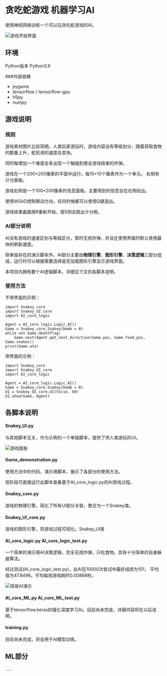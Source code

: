 # 贪吃蛇游戏 机器学习AI

使用神经网络训练一个可以玩贪吃蛇游戏的AI。

![游戏开始界面](https://github.com/cstrikest/ML_Snakey/blob/master/images/gamestart_image.png?raw=true)

## 环境

Python版本 Python3.6

###外部依赖

* pygame
* tensorflow / tensorflow-gpu
* h5py
* numpy

## 游戏说明

### 规则

游戏素材图片比较简陋。人类玩家游玩时，游戏内容设有等级划分，随着获取食物的数量上升，蛇前进的速度会变快。

同时每增加一个难度会多出现一个触碰到便会游戏结束的炸弹。

游戏在一个200×200像素的平面中运行，每10×10个像素作为一个单元。 右侧有计分面板。

游戏右侧是一个100×200像素的信息面板。主要用到的信息会在右侧给出。

使用WSAD控制移动方向，任何时候都可以使用Q键退出。

游戏结束画面按R重新开始，按S则会跳出计分板。

### AI部分说明

AI没有游戏的速度区别与等级区分，暂时无视炸弹，并且在使用界面时默认使用最快的刷新速度。

除单独存在的演示脚本外，AI部分主要由**物理引擎**，**图形引擎**，**决策逻辑**三部分组成，运行时可以根据需要选择是否加载图形引擎显示游戏界面。

本项目内拥有数个AI逻辑脚本，详细见下文的各脚本说明。

### 使用方法

不带界面的示例：

    import Snakey_core
    import Snakey_UI_core
    import AI_core_logic
    
    Agent = AI_core_logic.Logic_AI()
    Game = Snakey_core.Snakey(bomb = 0)
    while not Game.deathflag:
	    Game.next(Agent.get_next_direction(Game.pos, Game.food_pos, Game.snakes))
    print(Game.ate)


带界面的示例：

    import Snakey_core
    import Snakey_UI_core
    import AI_core_logic
    
    Agent = AI_core_logic.Logic_AI()
    Game = Snakey_core.Snakey(bomb = 0)
    UI = Snakey_UI_core.UI(False, 60)
    UI.show(Game, Agent)
    
## 各脚本说明

#### Snakey_UI.py

与其他脚本无关，作为示例的一个单独脚本，提供了供人类游玩的UI。

![游戏面板](https://github.com/cstrikest/ML_Snakey/blob/master/images/game_image.png?raw=true)

#### Game_demonstration.py

使用方法中的代码，演示用脚本，展示了各部分的使用方法。

现阶段可直接运行此脚本查看基于AI_core_logic.py的AI游戏过程。

#### Snakey_core.py

游戏的物理引擎。简化了所有UI部分关联，整合为一个Snakey类。

#### Snakey_UI_core.py

游戏的图形引擎，将游戏过程可视化。Snakey_UI类

#### AI_core_logic.py AI_core_logic_test.py

一个简单的演示用AI决策逻辑，完全无视炸弹，只吃食物。具有十分简单的自身躲避算法。

经过测试(AI_core_logic_test.py)，此AI在10000次尝试中最好成绩为101，
平均值为47.8496。平均每局游戏耗时0.00888秒。

![简易AI演示](https://github.com/cstrikest/ML_Snakey/blob/master/images/2.gif?raw=true)

#### AI_core_ML.py AI_core_ML_test.py

基于tensorflow.keras的强化深度学习AI。目前尚未完成，详细内容将在以后说明。

#### training.py

目前尚未完成，将会用于AI模型训练。

## ML部分

......